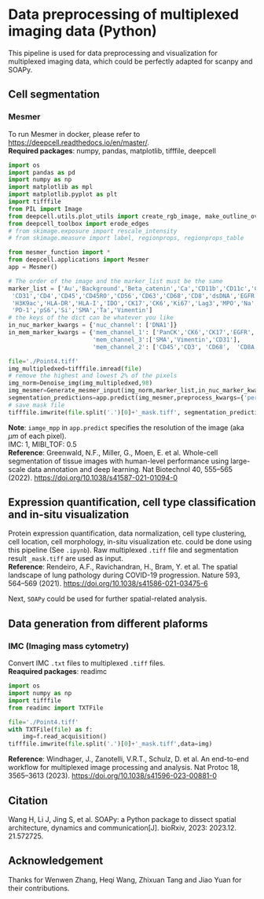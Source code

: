 # Data preprocessing of multiplexed imaging data (Python)
This pipeline is used for data preprocessing and visualization for multiplexed imaging data, which could be perfectly adapted for scanpy and SOAPy.  
## Cell segmentation
### Mesmer
To run Mesmer in docker, please refer to https://deepcell.readthedocs.io/en/master/.  
__Required packages__: numpy, pandas, matplotlib, tifffile, deepcell
``` python
import os
import pandas as pd
import numpy as np
import matplotlib as mpl
import matplotlib.pyplot as plt
import tifffile
from PIL import Image
from deepcell.utils.plot_utils import create_rgb_image, make_outline_overlay
from deepcell_toolbox import erode_edges
# from skimage.exposure import rescale_intensity
# from skimage.measure import label, regionprops, regionprops_table

from mesmer_function import *
from deepcell.applications import Mesmer
app = Mesmer()

# The order of the image and the marker_list must be the same
marker_list = ['Au','Background','Beta_catenin','Ca','CD11b','CD11c','CD138','CD16','CD20','CD209','CD3',
 'CD31','CD4','CD45','CD45RO','CD56','CD63','CD68','CD8','dsDNA','EGFR','Fe','FoxP3','H3K27me3',
 'H3K9ac','HLA-DR','HLA-I','IDO','CK17','CK6','Ki67','Lag3','MPO','Na','P','p53','PanCK','PD-L1',
 'PD-1','pS6','Si','SMA','Ta','Vimentin']
# the keys of the dict can be whatever you like
in_nuc_marker_kwargs = {'nuc_channel': ['DNA1']}
in_mem_marker_kwargs = {'mem_channel_1': ['PanCK','CK6','CK17','EGFR','Beta_catenin'], 
                        'mem_channel_3':['SMA','Vimentin','CD31'],
                        'mem_channel_2': ['CD45','CD3', 'CD68',  'CD8A', 'MPO']}

file='./Point4.tiff'
img_multipledxed=tifffile.imread(file)
# remove the highest and lowest 2% of the pixels
img_norm=Denoise_img(img_multipledxed,98)
img_mesmer=Generate_mesmer_input(img_norm,marker_list,in_nuc_marker_kwargs,in_mem_marker_kwargs)
segmentation_predictions=app.predict(img_mesmer,preprocess_kwargs={'percentile':1},image_mpp=0.5,compartment='whole-cell')
# save mask file
tifffile.imwrite(file.split('.')[0]+'_mask.tiff', segmentation_predictions[0,:,:,0])
```

__Note__: `iamge_mpp` in `app.predict` specifies the resolution of the image (aka $\mu m$ of each pixel).  
IMC: 1, MIBI_TOF: 0.5  
__Reference__: Greenwald, N.F., Miller, G., Moen, E. et al. Whole-cell segmentation of tissue images with human-level performance using large-scale data annotation and deep learning. Nat Biotechnol 40, 555–565 (2022). https://doi.org/10.1038/s41587-021-01094-0
## Expression quantification, cell type classification and in-situ visualization
Protein expression quantification, data normalization, cell type clustering, cell location, cell morphology, in-situ visualization etc. could be done using this pipeline (See `.ipynb`). Raw multiplexed `.tiff` file and segmentation result `_mask.tiff` are used as input.  
__Reference__: Rendeiro, A.F., Ravichandran, H., Bram, Y. et al. The spatial landscape of lung pathology during COVID-19 progression. Nature 593, 564–569 (2021). https://doi.org/10.1038/s41586-021-03475-6  


Next, `SOAPy` could be used for further spatial-related analysis.  

## Data generation from different plaforms
### IMC (Imaging mass cytometry)
Convert IMC `.txt` files to multiplexed `.tiff` files.  
__Reaquired packages__: readimc
``` python
import os
import numpy as np
import tifffile
from readimc import TXTFile

file='./Point4.tiff'
with TXTFile(file) as f:
    img=f.read_acquisition()
tifffile.imwrite(file.split('.')[0]+'_mask.tiff',data=img)
```

__Reference__: Windhager, J., Zanotelli, V.R.T., Schulz, D. et al. An end-to-end workflow for multiplexed image processing and analysis. Nat Protoc 18, 3565–3613 (2023). https://doi.org/10.1038/s41596-023-00881-0

## Citation
Wang H, Li J, Jing S, et al. SOAPy: a Python package to dissect spatial architecture, dynamics and communication[J]. bioRxiv, 2023: 2023.12. 21.572725.

## Acknowledgement
Thanks for  Wenwen Zhang, Heqi Wang, Zhixuan Tang and Jiao Yuan for their contributions.
